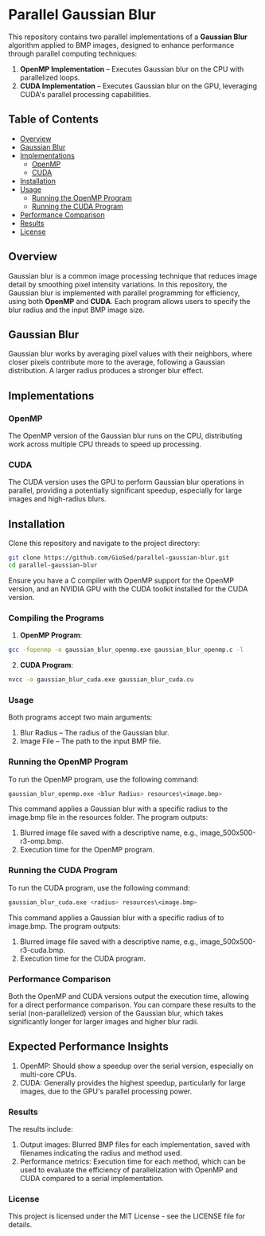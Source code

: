 # Parallel Gaussian Blur

This repository contains two parallel implementations of a **Gaussian Blur** algorithm applied to BMP images, designed to enhance performance through parallel computing techniques:
1. **OpenMP Implementation** – Executes Gaussian blur on the CPU with parallelized loops.
2. **CUDA Implementation** – Executes Gaussian blur on the GPU, leveraging CUDA's parallel processing capabilities.

## Table of Contents
- [Overview](#overview)
- [Gaussian Blur](#gaussian-blur)
- [Implementations](#implementations)
  - [OpenMP](#openmp)
  - [CUDA](#cuda)
- [Installation](#installation)
- [Usage](#usage)
  - [Running the OpenMP Program](#running-the-openmp-program)
  - [Running the CUDA Program](#running-the-cuda-program)
- [Performance Comparison](#performance-comparison)
- [Results](#results)
- [License](#license)

## Overview

Gaussian blur is a common image processing technique that reduces image detail by smoothing pixel intensity variations. In this repository, the Gaussian blur is implemented with parallel programming for efficiency, using both **OpenMP** and **CUDA**. Each program allows users to specify the blur radius and the input BMP image size.

## Gaussian Blur

Gaussian blur works by averaging pixel values with their neighbors, where closer pixels contribute more to the average, following a Gaussian distribution. A larger radius produces a stronger blur effect.

## Implementations

### OpenMP

The OpenMP version of the Gaussian blur runs on the CPU, distributing work across multiple CPU threads to speed up processing.

### CUDA

The CUDA version uses the GPU to perform Gaussian blur operations in parallel, providing a potentially significant speedup, especially for large images and high-radius blurs.

## Installation

Clone this repository and navigate to the project directory:

```bash
git clone https://github.com/GioSed/parallel-gaussian-blur.git
cd parallel-gaussian-blur
```
Ensure you have a C compiler with OpenMP support for the OpenMP version, and an NVIDIA GPU with the CUDA toolkit installed for the CUDA version.

### Compiling the Programs
1. **OpenMP Program**:
```bash
gcc -fopenmp -o gaussian_blur_openmp.exe gaussian_blur_openmp.c -l
```
2. **CUDA Program**:

```bash
nvcc -o gaussian_blur_cuda.exe gaussian_blur_cuda.cu
```
### Usage
Both programs accept two main arguments:

1. Blur Radius – The radius of the Gaussian blur.
2. Image File – The path to the input BMP file.

### Running the OpenMP Program
To run the OpenMP program, use the following command:
```bash
gaussian_blur_openmp.exe <blur Radius> resources\<image.bmp>
```
This command applies a Gaussian blur with a specific radius to the image.bmp file in the resources folder. The program outputs:
1. Blurred image file saved with a descriptive name, e.g., image_500x500-r3-omp.bmp.
2. Execution time for the OpenMP program.

### Running the CUDA Program
To run the CUDA program, use the following command:

```bash
gaussian_blur_cuda.exe <radius> resources\<image.bmp>
```
This command applies a Gaussian blur with a specific radius of to image.bmp. The program outputs:

1. Blurred image file saved with a descriptive name, e.g., image_500x500-r3-cuda.bmp.
2. Execution time for the CUDA program.

### Performance Comparison
Both the OpenMP and CUDA versions output the execution time, allowing for a direct performance comparison. You can compare these results to the serial (non-parallelized) version of the Gaussian blur, which takes significantly longer for larger images and higher blur radii.

## Expected Performance Insights
1. OpenMP: Should show a speedup over the serial version, especially on multi-core CPUs.
2. CUDA: Generally provides the highest speedup, particularly for large images, due to the GPU's parallel processing power.

### Results
The results include:

1. Output images: Blurred BMP files for each implementation, saved with filenames indicating the radius and method used.
2. Performance metrics: Execution time for each method, which can be used to evaluate the efficiency of parallelization with OpenMP and CUDA compared to a serial implementation.

### License
This project is licensed under the MIT License - see the LICENSE file for details.
